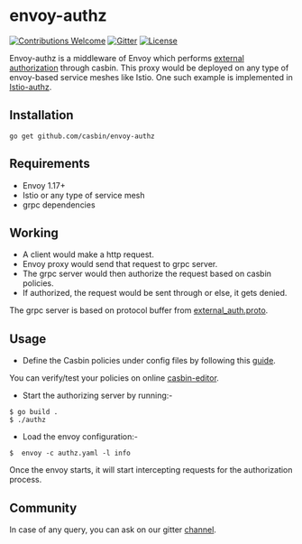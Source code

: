 # envoy-authz

[![Contributions Welcome](https://img.shields.io/badge/contributions-welcome-brightgreen.svg?style=flat)](https://github.com/casbin/envoy-authz/issues)
[![Gitter](https://badges.gitter.im/Join%20Chat.svg)](https://gitter.im/casbin/lobby)
[![License](https://img.shields.io/badge/License-Apache%202.0-blue.svg)](https://opensource.org/licenses/Apache-2.0)

Envoy-authz is a middleware of Envoy which performs [external authorization](https://www.envoyproxy.io/docs/envoy/latest/intro/arch_overview/security/ext_authz_filter#arch-overview-ext-authz) through casbin. This proxy would be deployed on any type of envoy-based service meshes like Istio. One such example is implemented in [Istio-authz](https://github.com/casbin/istio-authz).

## Installation

```
go get github.com/casbin/envoy-authz
```

## Requirements
- Envoy 1.17+ 
- Istio or any type of service mesh
- grpc dependencies

## Working
- A client would make a http request.
- Envoy proxy would send that request to grpc server.
- The grpc server would then authorize the request based on casbin policies.
- If authorized, the request would be sent through or else, it gets denied.

The grpc server is based on protocol buffer from [external_auth.proto](https://github.com/envoyproxy/envoy/blob/master/api/envoy/service/auth/v2alpha/external_auth.proto). 

## Usage
- Define the Casbin policies under config files by following this [guide](https://casbin.org/docs/en/how-it-works).

You can verify/test your policies on online [casbin-editor](https://casbin.org/editor/).

- Start the authorizing server by running:-
```
$ go build .
$ ./authz 
```
- Load the envoy configuration:-
```
$  envoy -c authz.yaml -l info
```
Once the envoy starts, it will start intercepting requests for the authorization process.

## Community

In case of any query, you can ask on our gitter [channel](https://gitter.im/casbin/lobby).

